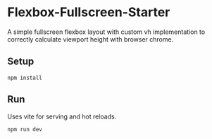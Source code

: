 # Flexbox-Fullscreen-Starter

A simple fullscreen flexbox layout with custom vh implementation to correctly calculate viewport height with browser chrome.


## Setup
`npm install`

## Run
Uses vite for serving and hot reloads.

`npm run dev`



